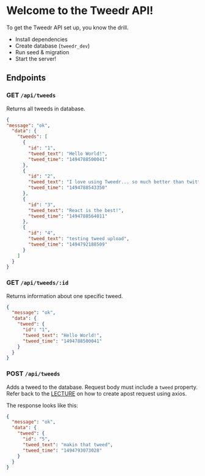 # Welcome to the Tweedr API!



To get the Tweedr API set up, you know the drill.

- Install dependencies
- Create database (`tweedr_dev`)
- Run seed & migration
- Start the server!

## Endpoints

### GET `/api/tweeds`

Returns all tweeds in database.

```json
{
"message": "ok",
  "data": {
    "tweeds": [
      {
        "id": "1",
        "tweed_text": "Hello World!",
        "tweed_time": "1494788500041"
      },
      {
        "id": "2",
        "tweed_text": "I love using Tweedr... so much better than twitter.",
        "tweed_time": "1494788543350"
      },
      {
        "id": "3",
        "tweed_text": "React is the best!",
        "tweed_time": "1494788564011"
      },
      {
        "id": "4",
        "tweed_text": "testing tweed upload",
        "tweed_time": "1494792188509"
      }
    ]
  }
}
```

### GET `/api/tweeds/:id`

Returns information about one specific tweed.

```json
{
  "message": "ok",
  "data": {
    "tweed": {
      "id": "1",
      "tweed_text": "Hello World!",
      "tweed_time": "1494788500041"
    }
  }
}
```

### POST `/api/tweeds`

Adds a tweed to the database. Request body must include a `tweed` property. Refer back to the [LECTURE](https://git.generalassemb.ly/wdi-nyc-dresselhaus/react-form-input-lecture/blob/master/quotes-form-end/src/App.js) on how to create apost request using axios.

The response looks like this:

```json
{
  "message": "ok",
  "data": {
    "tweed": {
      "id": "5",
      "tweed_text": "makin that tweed",
      "tweed_time": "1494793073028"
    }
  }
}
```

